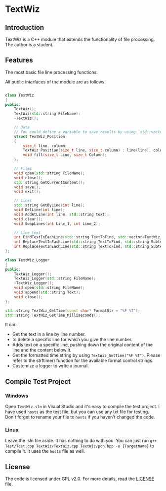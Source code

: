 # TextWiz

## Introduction
TextWiz is a C++ module that extends the functionality of file processing. The author is a student.

## Features
The most basic file line processing functions.

All public interfaces of the module are as follows:

```cpp

class TextWiz
{
public:
	TextWiz();
	TextWiz(std::string FileName);
	~TextWiz();

	// Data
	// You could define a variable to save results by using `std::vector<TextWiz::TextWiz_Position> variableName`
	struct TextWiz_Position
	{
		size_t line, column;
		TextWiz_Position(size_t line, size_t column) : line(line), column(column) { }
		void fill(size_t Line, size_t Column);
	};

	// Files
	void open(std::string FileName);
	void close();
	std::string GetCurrentContent();
	void save();
	void exit();

	// Lines
	std::string GetByLine(int line);
	void DelLine(int line);
	void AddAtLine(int line, std::string text);
	void clear();
	void SwapLines(int Line_1, int Line_2);

	// Line text
	int FindTextInEachLine(std::string TextToFind, std::vector<TextWiz_Position>& VectorToSaveResults);
	int ReplaceTextInEachLine(std::string TextToFind, std::string Subtext, std::vector<TextWiz_Position>& VectorToSaveResults);
	int ReplaceTextInEachLine(std::string TextToFind, std::string Subtext); 
};
```

```cpp
class TextWiz_Logger
{
public:
	TextWiz_Logger();
	TextWiz_Logger(std::string FileName);
	~TextWiz_Logger();
	void open(std::string FileName);
	void append(std::string Text);
	void close();
};
```

```cpp
std::string TextWiz_GetTime(const char* FormatStr = "%F %T");
std::string TextWiz_GetTime_Milliseconds();

```

It can

- Get the text in a line by line number.
- to delete a specific line for which you give the line number.
- Adds text on a specific line, pushing down the original content of the line and the content below it.
- Get the formatted time string by using `TextWiz_GetTime("%F %T")`. Please refer to the strftime() function for the available format control strings.
- Customize a logger to write a journal.


## Compile Test Project

### Windows
Open `TextWiz.sln` in Visual Studio and it's easy to compile the test project. I have used `hosts` as the test file, but you can use any txt file for testing. Don't forget to rename your file to `hosts` if you haven't changed the code.

### Linux
Leave the .sln file aside. It has nothing to do with you. You can just run `g++ Test/Test.cpp TextWiz/TextWiz.cpp TextWiz/pch.hpp -o {TargetName}` to compile it. It uses the `hosts` file as well.


## License

The code is licensed under GPL v2.0. For more details, read the [LICENSE](./LICENSE) file.

